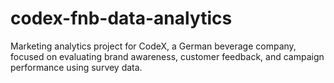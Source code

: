 # codex-fnb-data-analytics
Marketing analytics project for CodeX, a German beverage company, focused on evaluating brand awareness, customer feedback, and campaign performance using survey data.
